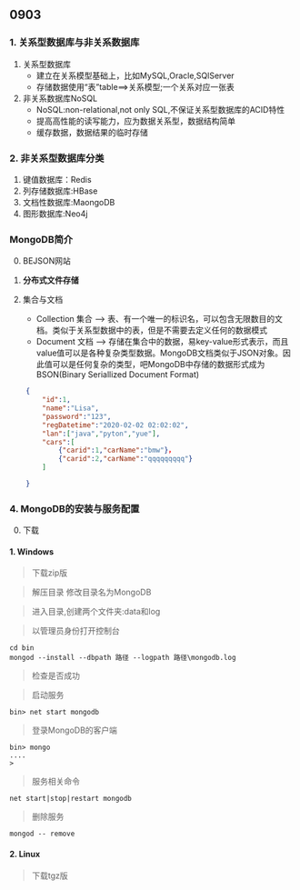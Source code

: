 ## 0903

### 1. 关系型数据库与非关系数据库

 1. 关系型数据库
    - 建立在关系模型基础上，比如MySQL,Oracle,SQlServer
    - 存储数据使用“表”table==>关系模型;一个关系对应一张表
 2. 非关系数据库NoSQL
    - NoSQL:non-relational,not only SQL,不保证关系型数据库的ACID特性
    - 提高高性能的读写能力，应为数据关系型，数据结构简单
    - 缓存数据，数据结果的临时存储

### 2. 非关系型数据库分类

 1. 键值数据库：Redis
 2. 列存储数据库:HBase
 3. 文档性数据库:MaongoDB
 4. 图形数据库:Neo4j

###  MongoDB简介

0. BEJSON网站

 1. **分布式文件存储** 
 2. 集合与文档
    - Collection 集合 --> 表、有一个唯一的标识名，可以包含无限数目的文档。类似于关系型数据中的表，但是不需要去定义任何的数据模式
    - Document 文档 --> 存储在集合中的数据，易key-value形式表示，而且value值可以是各种复杂类型数据。MongoDB文档类似于JSON对象。因此值可以是任何复杂的类型，吧MongoDB中存储的数据形式成为BSON(Binary Seriallized Document Format)

```json
    {
        "id":1,
        "name":"Lisa",
        "password":"123",
        "regDatetime":"2020-02-02 02:02:02",
        "lan":["java","pyton","yue"],
        "cars":[
            {"carid":1,"carName":"bmw"}，
            {"carid":2,"carName":"qqqqqqqqq"}
        ]

    }
```

### 4. MongoDB的安装与服务配置

0. 下载

#### 1. Windows

> 下载zip版

>解压目录 修改目录名为MongoDB

>进入目录,创建两个文件夹:data和log

>以管理员身份打开控制台
```
cd bin
mongod --install --dbpath 路径 --logpath 路径\mongodb.log
```
>检查是否成功

>启动服务

```
bin> net start mongodb
```

> 登录MongoDB的客户端
```
bin> mongo
....
>
```
>服务相关命令
```
net start|stop|restart mongodb
```

>删除服务

```
mongod -- remove
```
#### 2. Linux
> 下载tgz版